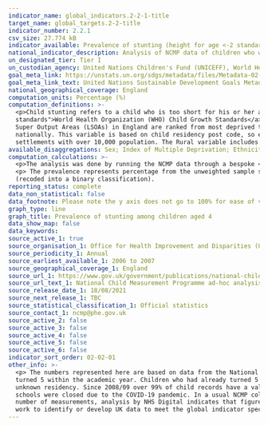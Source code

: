 ```yaml
---
indicator_name: global_indicators.2-2-1-title
target_name: global_targets.2-2-title
indicator_number: 2.2.1
csv_size: 27.774 kB
indicator_available: Prevalence of stunting (height for age <-2 standard deviation from the median of the World Health Organization (WHO) Child Growth Standards) among children aged 4
national_indicator_description: Analysis of NCMP data of children who were 4 years old at time of measurement in Reception using WHO growth standards, by sex, rural/urban classification, deprivation and ethnic group, academic year 2006-2007 to 2019-2020
un_designated_tier: Tier I
un_custodian_agency: United Nations Children's Fund (UNICEFF), World Health Organisation (WHO)
goal_meta_link: https://unstats.un.org/sdgs/metadata/files/Metadata-02-02-01.pdf
goal_meta_link_text: United Nations Sustainable Development Goals Metadata (PDF 73.2 KB)
national_geographical_coverage: England
computation_units: Percentage (%)
computation_definitions: >-
  <p>Child stunting refers to a child who is too short for his or her age and is the result of chronic or recurrent malnutrition. Stunting here is defined as cases with height for age less than -2 standard deviations from the median of the <a href="https://www.who.int/tools/child-growth-
  standards">World Health Organization (WHO) Child Growth Standards</a>. Standard deviation is a measure of the amount of variation of a set of values.</p><p> Index of Multiple Deprivation - the index of multiple deprivation (IMD)  is a measure of relative deprivation in England. Lower
  Super Output Areas (LSOAs) in England are ranked from most deprived to least deprived and divided into 5 equal groups called quintiles. LSOAs in quintile 1 fall within the most deprived 20% of LSOAs nationally and LSOAs in quintile 5 fall within the least deprived 20% of LSOAs
  nationally. This variable is based on child residency post code, so entries without a post code were excluded from the analysis. As a result, the total IMD sample number does not add up to the total sample size. </p><p> Rural/urban classification - the Urban variable includes all
  settlements with over 10,000 population. The Rural variable includes all settlements classed as town and fringe, village, and hamlet and isolated dwellings.</p>
available_disaggregations: Sex; Index of Multiple Deprivation; Ethnicity; Rural or Urban classification. The latter is only available from academic year 2013 to 2014
computation_calculations: >-
  <p>The analysis was done by running the NCMP data through a bespoke <a href='https://www.who.int/tools/child-growth-standards/software'>R package 'anthro</a>, developed by the World Health Organization (WHO) specifically for supplying Sustainable Development Goals related figures. <p/>
  <p> The prevalence represents percentage from the unweighted sample size. <p> The dataset variables used for the analysis were age in months, height, sex, weight, index of multiple deprivation (originally deciles, and recoded into quintiles), ethnic group, and rural/urban indicator
  (recoded into a binary classification).
reporting_status: complete
data_non_statistical: false
data_footnote: Please note the y axis does not go to 100% for ease of visualisation
graph_type: line
graph_title: Prevalence of stunting among children aged 4
data_show_map: false
data_keywords:
source_active_1: true
source_organisation_1: Office for Health Improvement and Disparities (OHID)
source_periodicity_1: Annual
source_earliest_available_1: 2006 to 2007
source_geographical_coverage_1: England
source_url_1: https://www.gov.uk/government/publications/national-child-measurement-programme-ad-hoc-analysis-of-data
source_url_text_1: National Child Measurement Programme ad-hoc analysis of data
source_release_date_1: 18/08/2021
source_next_release_1: TBC
source_statistical_classification_1: Official statistics
source_contact_1: ncmp@phe.gov.uk
source_active_2: false
source_active_3: false
source_active_4: false
source_active_5: false
source_active_6: false
indicator_sort_order: 02-02-01
other_info: >-
  <p> The numbers represented here are based on data from the National Child Measurement Programme, for academic years 2006-07 to 2019-20. The analysis is only for children aged 4 years old in Reception at the time of measurement (age group 48 to 59 months old). These children would have
  turned 5 within the academic year. Children who had already turned 5 at the time of measurement are excluded from this analysis. <p/><p> Totals presented in this document include all children in state-maintained schools, with a valid height and weight measurement, including those with an
  unknown residency. Since 2008/09 over 99% of child records have a valid home postcode. <p/> <p> This analysis does not contain any measurement data which can be used to monitor the indirect impact of COVID-19 on BMI in children. The 2019-20 NCMP data collection stopped in March 2020 when
  schools were closed due to the COVID-19 pandemic. In a usual NCMP collection year, national participation rates are around 95% (over a million) of all eligible children, however in 2019-20 the number of children measured was around 75% of previous years. Despite the lower than usual
  number of measurements, analysis by NHS Digital indicates that figures at national  level are directly comparable to previous years. <p/> <p> Sample sizes are available in source data <p/> This indicator is being used as an approximation of the UN SDG Indicator. Where possible, we will
  work to identify or develop UK data to meet the global indicator specification. This indicator has been identified in collaboration with topic experts.
---
```

